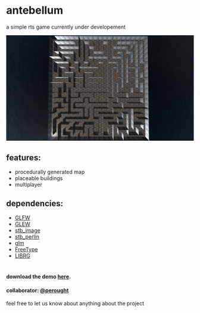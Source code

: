 # antebellum
a simple rts game currently under developement

![alt text](https://github.com/perought/maze-game/blob/master/test/fly.png?raw=true "antebellum")
## features: ##
* procedurally generated map
* placeable buildings
* multiplayer
## dependencies: ##
* [GLFW](https://www.glfw.org "GLFW")
* [GLEW](http://glew.sourceforge.net "GLEW")
* [stb_image](https://github.com/nothings/stb/blob/master/stb_image.h "stb_image")
* [stb_perlin](https://github.com/nothings/stb/blob/master/stb_perlin.h "stb_perlin")
* [glm](https://github.com/g-truc/glm "glm")
* [FreeType](https://www.freetype.org/ "freetype")
* [LIBRG](https://github.com/librg/librg "librg")

# #

#### download the demo [here](http://catheart.xyz/files/antebellum.rar "demo"). ####
#### collaborator: [@perought](https://github.com/perought "perought") ####
feel free to let us know about anything about the project
